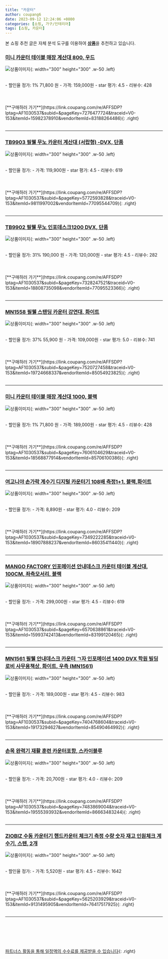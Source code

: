 ```yaml
---
title: "카운터"
author: coupang6
date: 2023-09-12 12:24:06 +0800
categories: [쇼핑, 가구/인테리어]
tags: [쇼핑, 카운터]
---
```


본 쇼핑 추천 글은 자체 분석 도구를 이용하여 [**상품**](https://link.coupang.com/a/bao1ui)을 추천하고 있습니다.

### [미니 카운터 테이블 매장 계산대 800, 우드](https://link.coupang.com/re/AFFSDP?lptag=AF1030537&subid=&pageKey=7276477724&traceid=V0-153&itemId=15982378910&vendorItemId=83188264486)

![상품이미지](https://thumbnail6.coupangcdn.com/thumbnails/remote/230x230ex/image/vendor_inventory/406d/8735d7a862fda4cf8a71ae187f26a26db316c08d144e77a8876424144ab3.jpg){: width="300" height="300" .w-50 .left}


<br>
- 할인율 정가: 1%  71,800   원
- 가격: 159,000원
- star 평가: 4.5
- 리뷰수: 428
<br>
<br>
<br>
<br>
[**구매하러 가기**](https://link.coupang.com/re/AFFSDP?lptag=AF1030537&subid=&pageKey=7276477724&traceid=V0-153&itemId=15982378910&vendorItemId=83188264486){: .right}
<br>
<br>

---

### [TB9903 필웰 무노 카운터 계산대 (서랍형) -DVX, 단품](https://link.coupang.com/re/AFFSDP?lptag=AF1030537&subid=&pageKey=5772593828&traceid=V0-153&itemId=9811997002&vendorItemId=77095544709)

![상품이미지](https://thumbnail6.coupangcdn.com/thumbnails/remote/230x230ex/image/vendor_inventory/78ba/c5e52b0dcf2665c9eb2e28060a824d33cebbfc4f9347371055d2b8c32b06.jpg){: width="300" height="300" .w-50 .left}


<br>
- 할인율 정가: 
- 가격: 119,900원
- star 평가: 4.5
- 리뷰수: 619
<br>
<br>
<br>
<br>
[**구매하러 가기**](https://link.coupang.com/re/AFFSDP?lptag=AF1030537&subid=&pageKey=5772593828&traceid=V0-153&itemId=9811997002&vendorItemId=77095544709){: .right}
<br>
<br>

---

### [TB9902 필웰 무노 인포데스크1200 DVX, 단품](https://link.coupang.com/re/AFFSDP?lptag=AF1030537&subid=&pageKey=7328247521&traceid=V0-153&itemId=18808735098&vendorItemId=77095523366)

![상품이미지](https://thumbnail8.coupangcdn.com/thumbnails/remote/230x230ex/image/vendor_inventory/a635/7186bf098f0e8f7c4ef2bb0135b4063d48fe56e377f8a63e5000b8dcaf63.jpg){: width="300" height="300" .w-50 .left}


<br>
- 할인율 정가: 31%  190,000   원
- 가격: 120,000원
- star 평가: 4.5
- 리뷰수: 282
<br>
<br>
<br>
<br>
[**구매하러 가기**](https://link.coupang.com/re/AFFSDP?lptag=AF1030537&subid=&pageKey=7328247521&traceid=V0-153&itemId=18808735098&vendorItemId=77095523366){: .right}
<br>
<br>

---

### [MN1558 필웰 스탠딩 카운터 강연대, 화이트](https://link.coupang.com/re/AFFSDP?lptag=AF1030537&subid=&pageKey=7520727458&traceid=V0-153&itemId=19724668337&vendorItemId=85054923825)

![상품이미지](https://thumbnail7.coupangcdn.com/thumbnails/remote/230x230ex/image/vendor_inventory/2a51/ecd4daa89d92ec40c73321eb0d55a3d3da9e5e2cd7b9335b2f02e186334f.jpg){: width="300" height="300" .w-50 .left}


<br>
- 할인율 정가: 37%  55,900   원
- 가격: 109,000원
- star 평가: 5.0
- 리뷰수: 741
<br>
<br>
<br>
<br>
[**구매하러 가기**](https://link.coupang.com/re/AFFSDP?lptag=AF1030537&subid=&pageKey=7520727458&traceid=V0-153&itemId=19724668337&vendorItemId=85054923825){: .right}
<br>
<br>

---

### [미니 카운터 테이블 매장 계산대 1000, 블랙](https://link.coupang.com/re/AFFSDP?lptag=AF1030537&subid=&pageKey=7606104629&traceid=V0-153&itemId=18568877914&vendorItemId=85706100386)

![상품이미지](https://thumbnail6.coupangcdn.com/thumbnails/remote/230x230ex/image/vendor_inventory/406d/8735d7a862fda4cf8a71ae187f26a26db316c08d144e77a8876424144ab3.jpg){: width="300" height="300" .w-50 .left}


<br>
- 할인율 정가: 1%  71,800   원
- 가격: 189,000원
- star 평가: 4.5
- 리뷰수: 428
<br>
<br>
<br>
<br>
[**구매하러 가기**](https://link.coupang.com/re/AFFSDP?lptag=AF1030537&subid=&pageKey=7606104629&traceid=V0-153&itemId=18568877914&vendorItemId=85706100386){: .right}
<br>
<br>

---

### [여고니야 손가락 계수기 디지털 카운터기 108배 측정1+1, 블랙,화이트](https://link.coupang.com/re/AFFSDP?lptag=AF1030537&subid=&pageKey=7349222285&traceid=V0-153&itemId=18907888237&vendorItemId=86035411440)

![상품이미지](https://thumbnail7.coupangcdn.com/thumbnails/remote/230x230ex/image/vendor_inventory/065a/eaf0ae446d808747393ebdfa451ed66c0be0add1a049c215e4bf9daa91f7.jpg){: width="300" height="300" .w-50 .left}


<br>
- 할인율 정가: 
- 가격: 8,890원
- star 평가: 4.0
- 리뷰수: 209
<br>
<br>
<br>
<br>
[**구매하러 가기**](https://link.coupang.com/re/AFFSDP?lptag=AF1030537&subid=&pageKey=7349222285&traceid=V0-153&itemId=18907888237&vendorItemId=86035411440){: .right}
<br>
<br>

---

### [MANGO FACTORY 인포메이션 안내데스크 카운터 테이블 계산대, 100CM, 좌측모서리, 블랙](https://link.coupang.com/re/AFFSDP?lptag=AF1030537&subid=&pageKey=6570638861&traceid=V0-153&itemId=15993742413&vendorItemId=83199120465)

![상품이미지](https://thumbnail6.coupangcdn.com/thumbnails/remote/230x230ex/image/vendor_inventory/95e2/64f678c13216436c06f3246ee3c0d0517b767d046a945a49b656778e2485.jpg){: width="300" height="300" .w-50 .left}


<br>
- 할인율 정가: 
- 가격: 299,000원
- star 평가: 4.5
- 리뷰수: 619
<br>
<br>
<br>
<br>
[**구매하러 가기**](https://link.coupang.com/re/AFFSDP?lptag=AF1030537&subid=&pageKey=6570638861&traceid=V0-153&itemId=15993742413&vendorItemId=83199120465){: .right}
<br>
<br>

---

### [MN1561 필웰 안내데스크 카운터 ㄱ자 인포메이션 1400 DVX 학원 빌딩로비 사무용책상, 화이트, 우측 (MN1561)](https://link.coupang.com/re/AFFSDP?lptag=AF1030537&subid=&pageKey=7404768604&traceid=V0-153&itemId=19173294627&vendorItemId=85490464992)

![상품이미지](https://thumbnail9.coupangcdn.com/thumbnails/remote/230x230ex/image/vendor_inventory/2d82/fdec903241e5a9c4391feb35b346579a5e0119cf87f3c2f3fd4ba6b742ec.jpg){: width="300" height="300" .w-50 .left}


<br>
- 할인율 정가: 
- 가격: 189,000원
- star 평가: 4.5
- 리뷰수: 983
<br>
<br>
<br>
<br>
[**구매하러 가기**](https://link.coupang.com/re/AFFSDP?lptag=AF1030537&subid=&pageKey=7404768604&traceid=V0-153&itemId=19173294627&vendorItemId=85490464992){: .right}
<br>
<br>

---

### [손목 완력기 재활 훈련 카운터포함, 스카이블루](https://link.coupang.com/re/AFFSDP?lptag=AF1030537&subid=&pageKey=7483869004&traceid=V0-153&itemId=19555393932&vendorItemId=86663483244)

![상품이미지](https://thumbnail8.coupangcdn.com/thumbnails/remote/230x230ex/image/vendor_inventory/a16c/b735065fb7cd0c5b2ce7f71de37e4076f06b00beaf9e924a540b21e7a192.png){: width="300" height="300" .w-50 .left}


<br>
- 할인율 정가: 
- 가격: 20,700원
- star 평가: 4.0
- 리뷰수: 209
<br>
<br>
<br>
<br>
[**구매하러 가기**](https://link.coupang.com/re/AFFSDP?lptag=AF1030537&subid=&pageKey=7483869004&traceid=V0-153&itemId=19555393932&vendorItemId=86663483244){: .right}
<br>
<br>

---

### [ZIOBIZ 수동 카운터기 핸드카운터 체크기 측정 수량 숫자 재고 인원체크 계수기, 스텐, 2개](https://link.coupang.com/re/AFFSDP?lptag=AF1030537&subid=&pageKey=5625203929&traceid=V0-153&itemId=9131495905&vendorItemId=76417517925)

![상품이미지](https://thumbnail10.coupangcdn.com/thumbnails/remote/230x230ex/image/retail/images/2021/06/04/15/8/82844e9c-6060-4f89-83a7-2939c6ba6549.jpg){: width="300" height="300" .w-50 .left}


<br>
- 할인율 정가: 
- 가격: 5,520원
- star 평가: 4.5
- 리뷰수: 1642
<br>
<br>
<br>
<br>
[**구매하러 가기**](https://link.coupang.com/re/AFFSDP?lptag=AF1030537&subid=&pageKey=5625203929&traceid=V0-153&itemId=9131495905&vendorItemId=76417517925){: .right}
<br>
<br>

---
<br><br><br><br><br> [파트너스 활동을 통해 일정액의 수수료를 제공받을 수 있습니다](https://link.coupang.com/a/bao1ui){: .right}